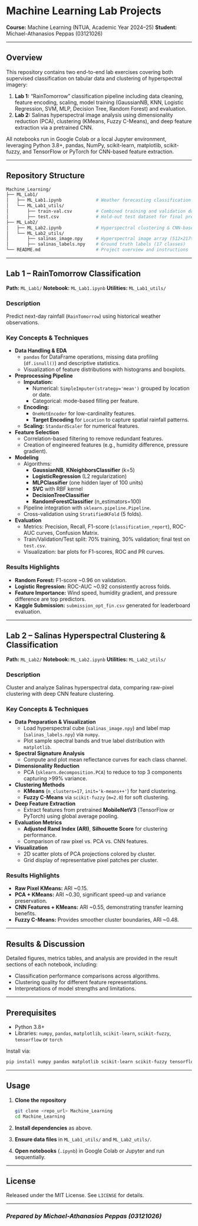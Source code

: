 # Machine Learning Lab Projects

**Course:** Machine Learning (NTUA, Academic Year 2024–25)
**Student:** Michael-Athanasios Peppas (03121026)

---

## Overview

This repository contains two end-to-end lab exercises covering both supervised classification on tabular data and clustering of hyperspectral imagery:

1. **Lab 1:** “RainTomorrow” classification pipeline including data cleaning, feature encoding, scaling, model training (GaussianNB, KNN, Logistic Regression, SVM, MLP, Decision Tree, Random Forest) and evaluation.
2. **Lab 2:** Salinas hyperspectral image analysis using dimensionality reduction (PCA), clustering (KMeans, Fuzzy C-Means), and deep feature extraction via a pretrained CNN.

All notebooks run in Google Colab or a local Jupyter environment, leveraging Python 3.8+, pandas, NumPy, scikit-learn, matplotlib, scikit-fuzzy, and TensorFlow or PyTorch for CNN-based feature extraction.

---

## Repository Structure

```bash
Machine_Learning/
├── ML_Lab1/
│   ├── ML_Lab1.ipynb             # Weather forecasting classification pipeline
│   └── ML_Lab1_utils/
│       ├── train-val.csv         # Combined training and validation data (70% train / 30% validation)
│       ├── test.csv              # Hold-out test dataset for final predictions
├── ML_Lab2/
│   ├── ML_Lab2.ipynb             # Hyperspectral clustering & CNN-based feature analysis
│   └── ML_Lab2_utils/
│       ├── salinas_image.npy     # Hyperspectral image array (512×217×224)
│       ├── salinas_labels.npy    # Ground truth labels (17 classes)
└── README.md                     # Project overview and instructions
```

---

## Lab 1 – RainTomorrow Classification

**Path:** `ML_Lab1/`
**Notebook:** `ML_Lab1.ipynb`
**Utilities:** `ML_Lab1_utils/`

### Description

Predict next-day rainfall (`RainTomorrow`) using historical weather observations.

### Key Concepts & Techniques

- **Data Handling & EDA**
  - `pandas` for DataFrame operations, missing data profiling (`df.isnull()`) and descriptive statistics.
  - Visualization of feature distributions with histograms and boxplots.
- **Preprocessing Pipeline**
  - **Imputation:**
    - Numerical: `SimpleImputer(strategy='mean')` grouped by location or date.
    - Categorical: mode-based filling per feature.
  - **Encoding:**
    - `OneHotEncoder` for low-cardinality features.
    - **Target Encoding** for `Location` to capture spatial rainfall patterns.
  - **Scaling:** `StandardScaler` for numerical features.
- **Feature Selection**
  - Correlation-based filtering to remove redundant features.
  - Creation of engineered features (e.g., humidity difference, pressure gradient).
- **Modeling**
  - Algorithms:
    - **GaussianNB**, **KNeighborsClassifier** (k=5)
    - **LogisticRegression** (L2 regularization)
    - **MLPClassifier** (one hidden layer of 100 units)
    - **SVC** with RBF kernel
    - **DecisionTreeClassifier**
    - **RandomForestClassifier** (n_estimators=100)
  - Pipeline integration with `sklearn.pipeline.Pipeline`.
  - Cross-validation using `StratifiedKFold` (5 folds).
- **Evaluation**
  - Metrics: Precision, Recall, F1-score (`classification_report`), ROC-AUC curves, Confusion Matrix.
  - Train/Validation/Test split: 70% training, 30% validation; final test on `test.csv`.
  - Visualization: bar plots for F1-scores, ROC and PR curves.

### Results Highlights

- **Random Forest:** F1-score ~0.96 on validation.
- **Logistic Regression:** ROC-AUC ~0.92 consistently across folds.
- **Feature Importance:** Wind speed, humidity gradient, and pressure difference are top predictors.
- **Kaggle Submission:** `submission_opt_fin.csv` generated for leaderboard evaluation.

---

## Lab 2 – Salinas Hyperspectral Clustering & Classification

**Path:** `ML_Lab2/`
**Notebook:** `ML_Lab2.ipynb`
**Utilities:** `ML_Lab2_utils/`

### Description

Cluster and analyze Salinas hyperspectral data, comparing raw-pixel clustering with deep CNN feature clustering.

### Key Concepts & Techniques

- **Data Preparation & Visualization**
  - Load hyperspectral cube (`salinas_image.npy`) and label map (`salinas_labels.npy`) via `numpy`.
  - Plot sample spectral bands and true label distribution with `matplotlib`.
- **Spectral Signature Analysis**
  - Compute and plot mean reflectance curves for each class channel.
- **Dimensionality Reduction**
  - PCA (`sklearn.decomposition.PCA`) to reduce to top 3 components capturing >99% variance.
- **Clustering Methods**
  - **KMeans** (`n_clusters=17`, `init='k-means++'`) for hard clustering.
  - **Fuzzy C-Means** via `scikit-fuzzy` (`m=2.0`) for soft clustering.
- **Deep Feature Extraction**
  - Extract features from pretrained **MobileNetV3** (TensorFlow or PyTorch) using global average pooling.
- **Evaluation Metrics**
  - **Adjusted Rand Index (ARI)**, **Silhouette Score** for clustering performance.
  - Comparison of raw pixel vs. PCA vs. CNN features.
- **Visualization**
  - 2D scatter plots of PCA projections colored by cluster.
  - Grid display of representative pixel patches per cluster.

### Results Highlights

- **Raw Pixel KMeans:** ARI ~0.15.
- **PCA + KMeans:** ARI ~0.30, significant speed-up and variance preservation.
- **CNN Features + KMeans:** ARI ~0.55, demonstrating transfer learning benefits.
- **Fuzzy C-Means:** Provides smoother cluster boundaries, ARI ~0.48.

---

## Results & Discussion

Detailed figures, metrics tables, and analysis are provided in the result sections of each notebook, including:

- Classification performance comparisons across algorithms.
- Clustering quality for different feature representations.
- Interpretations of model strengths and limitations.

---

## Prerequisites

- Python 3.8+
- Libraries: `numpy`, `pandas`, `matplotlib`, `scikit-learn`, `scikit-fuzzy`, `tensorflow` or `torch`

Install via:

```bash
pip install numpy pandas matplotlib scikit-learn scikit-fuzzy tensorflow
```

---

## Usage

1. **Clone the repository**

   ```bash
   git clone <repo_url> Machine_Learning
   cd Machine_Learning
   ```

2. **Install dependencies** as above.
3. **Ensure data files** in `ML_Lab1_utils/` and `ML_Lab2_utils/`.
4. **Open notebooks** (`.ipynb`) in Google Colab or Jupyter and run sequentially.

---

## License

Released under the MIT License. See `LICENSE` for details.

---

### *Prepared by Michael-Athanasios Peppas (03121026)*

